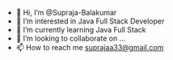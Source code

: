 - 👋 Hi, I’m @Supraja-Balakumar
- 👀 I’m interested in Java Full Stack Developer
- 🌱 I’m currently learning Java Full Stack
- 💞️ I’m looking to collaborate on ...
- 📫 How to reach me suprajaa33@gmail.com

<!---
Supraja-Balakumar/Supraja-Balakumar is a ✨ special ✨ repository because its `README.md` (this file) appears on your GitHub profile.
You can click the Preview link to take a look at your changes.
--->
